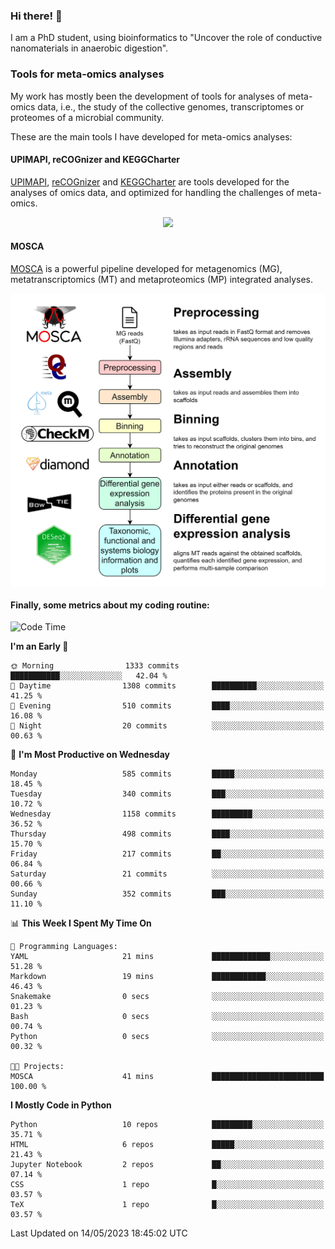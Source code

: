 ### Hi there! 👋

I am a PhD student, using bioinformatics to "Uncover the role of conductive nanomaterials in anaerobic digestion".

### Tools for meta-omics analyses

My work has mostly been the development of tools for analyses of meta-omics data, i.e., the study of the collective genomes, transcriptomes or proteomes of a microbial community.

These are the main tools I have developed for meta-omics analyses:

#### UPIMAPI, reCOGnizer and KEGGCharter

[UPIMAPI](https://github.com/iquasere/UPIMAPI), [reCOGnizer](https://github.com/iquasere/reCOGnizer) and [KEGGCharter](https://github.com/iquasere/KEGGCharter) are tools developed for the analyses of omics data, and optimized for handling the challenges of meta-omics.

<p align="center">
    <img src="assets/annotation_paper.png">
</p>

#### MOSCA

[MOSCA](https://github.com/iquasere/MOSCA) is a powerful pipeline developed for metagenomics (MG), metatranscriptomics (MT) and metaproteomics (MP) integrated analyses.

<p align="center">
    <img src="assets/mosca_workflow.png" align="center" width="700">
</p>


#### Finally, some metrics about my coding routine:

<!--START_SECTION:waka-->
![Code Time](http://img.shields.io/badge/Code%20Time-563%20hrs%2046%20mins-blue)

**I'm an Early 🐤** 

```text
🌞 Morning                1333 commits        ███████████░░░░░░░░░░░░░░   42.04 % 
🌆 Daytime                1308 commits        ██████████░░░░░░░░░░░░░░░   41.25 % 
🌃 Evening                510 commits         ████░░░░░░░░░░░░░░░░░░░░░   16.08 % 
🌙 Night                  20 commits          ░░░░░░░░░░░░░░░░░░░░░░░░░   00.63 % 
```
📅 **I'm Most Productive on Wednesday** 

```text
Monday                   585 commits         █████░░░░░░░░░░░░░░░░░░░░   18.45 % 
Tuesday                  340 commits         ███░░░░░░░░░░░░░░░░░░░░░░   10.72 % 
Wednesday                1158 commits        █████████░░░░░░░░░░░░░░░░   36.52 % 
Thursday                 498 commits         ████░░░░░░░░░░░░░░░░░░░░░   15.70 % 
Friday                   217 commits         ██░░░░░░░░░░░░░░░░░░░░░░░   06.84 % 
Saturday                 21 commits          ░░░░░░░░░░░░░░░░░░░░░░░░░   00.66 % 
Sunday                   352 commits         ███░░░░░░░░░░░░░░░░░░░░░░   11.10 % 
```


📊 **This Week I Spent My Time On** 

```text
💬 Programming Languages: 
YAML                     21 mins             █████████████░░░░░░░░░░░░   51.28 % 
Markdown                 19 mins             ████████████░░░░░░░░░░░░░   46.43 % 
Snakemake                0 secs              ░░░░░░░░░░░░░░░░░░░░░░░░░   01.23 % 
Bash                     0 secs              ░░░░░░░░░░░░░░░░░░░░░░░░░   00.74 % 
Python                   0 secs              ░░░░░░░░░░░░░░░░░░░░░░░░░   00.32 % 

🐱‍💻 Projects: 
MOSCA                    41 mins             █████████████████████████   100.00 % 
```

**I Mostly Code in Python** 

```text
Python                   10 repos            █████████░░░░░░░░░░░░░░░░   35.71 % 
HTML                     6 repos             █████░░░░░░░░░░░░░░░░░░░░   21.43 % 
Jupyter Notebook         2 repos             ██░░░░░░░░░░░░░░░░░░░░░░░   07.14 % 
CSS                      1 repo              █░░░░░░░░░░░░░░░░░░░░░░░░   03.57 % 
TeX                      1 repo              █░░░░░░░░░░░░░░░░░░░░░░░░   03.57 % 
```




 Last Updated on 14/05/2023 18:45:02 UTC
<!--END_SECTION:waka-->
